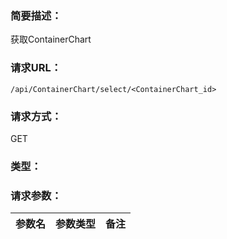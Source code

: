 ### **简要描述：**

获取ContainerChart

### **请求URL：**

`/api/ContainerChart/select/<ContainerChart_id>`

### **请求方式：**

GET

### **类型：**

### **请求参数：**

|参数名|参数类型|备注|
|:--|:--|:--|
